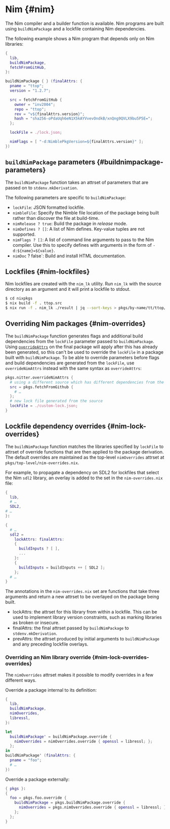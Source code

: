 # Nim {#nim}

The Nim compiler and a builder function is available.
Nim programs are built using `buildNimPackage` and a lockfile containing Nim dependencies.

The following example shows a Nim program that depends only on Nim libraries:
```nix
{
  lib,
  buildNimPackage,
  fetchFromGitHub,
}:

buildNimPackage { } (finalAttrs: {
  pname = "ttop";
  version = "1.2.7";

  src = fetchFromGitHub {
    owner = "inv2004";
    repo = "ttop";
    rev = "v${finalAttrs.version}";
    hash = "sha256-oPdaUqh6eN1X5kAYVvevOndkB/xnQng9QVLX9bu5P5E=";
  };

  lockFile = ./lock.json;

  nimFlags = [ "-d:NimblePkgVersion=${finalAttrs.version}" ];
})
```

## `buildNimPackage` parameters {#buildnimpackage-parameters}

The `buildNimPackage` function takes an attrset of parameters that are passed on to `stdenv.mkDerivation`.

The following parameters are specific to `buildNimPackage`:

* `lockFile`: JSON formatted lockfile.
* `nimbleFile`: Specify the Nimble file location of the package being built
  rather than discover the file at build-time.
* `nimRelease ? true`: Build the package in *release* mode.
* `nimDefines ? []`: A list of Nim defines. Key-value tuples are not supported.
* `nimFlags ? []`: A list of command line arguments to pass to the Nim compiler.
  Use this to specify defines with arguments in the form of `-d:${name}=${value}`.
* `nimDoc` ? false`: Build and install HTML documentation.

## Lockfiles {#nim-lockfiles}
Nim lockfiles are created with the `nim_lk` utility.
Run `nim_lk` with the source directory as an argument and it will print a lockfile to stdout.
```sh
$ cd nixpkgs
$ nix build -f . ttop.src
$ nix run -f . nim_lk ./result | jq --sort-keys > pkgs/by-name/tt/ttop/lock.json
```

## Overriding Nim packages {#nim-overrides}

The `buildNimPackage` function generates flags and additional build dependencies from the `lockFile` parameter passed to `buildNimPackage`. Using [`overrideAttrs`](#sec-pkg-overrideAttrs) on the final package will apply after this has already been generated, so this can't be used to override the `lockFile` in a package built with `buildNimPackage`. To be able to override parameters before flags and build dependencies are generated from the `lockFile`, use `overrideNimAttrs` instead with the same syntax as `overrideAttrs`:

```nix
pkgs.nitter.overrideNimAttrs {
  # using a different source which has different dependencies from the standard package
  src = pkgs.fetchFromGithub {
    # …
  };
  # new lock file generated from the source
  lockFile = ./custom-lock.json;
}
```

## Lockfile dependency overrides {#nim-lock-overrides}

The `buildNimPackage` function matches the libraries specified by `lockFile` to attrset of override functions that are then applied to the package derivation.
The default overrides are maintained as the top-level `nimOverrides` attrset at `pkgs/top-level/nim-overrides.nix`.

For example, to propagate a dependency on SDL2 for lockfiles that select the Nim `sdl2` library, an overlay is added to the set in the `nim-overrides.nix` file:
```nix
{
  lib,
  # …
  SDL2,
# …
}:

{
  # …
  sdl2 =
    lockAttrs: finalAttrs:
    {
      buildInputs ? [ ],
      ...
    }:
    {
      buildInputs = buildInputs ++ [ SDL2 ];
    };
  # …
}
```

The annotations in the `nim-overrides.nix` set are functions that take three arguments and return a new attrset to be overlayed on the package being built.
- lockAttrs: the attrset for this library from within a lockfile. This can be used to implement library version constraints, such as marking libraries as broken or insecure.
- finalAttrs: the final attrset passed by `buildNimPackage` to `stdenv.mkDerivation`.
- prevAttrs: the attrset produced by initial arguments to `buildNimPackage` and any preceding lockfile overlays.

### Overriding an Nim library override {#nim-lock-overrides-overrides}

The `nimOverrides` attrset makes it possible to modify overrides in a few different ways.

Override a package internal to its definition:
```nix
{
  lib,
  buildNimPackage,
  nimOverrides,
  libressl,
}:

let
  buildNimPackage' = buildNimPackage.override {
    nimOverrides = nimOverrides.override { openssl = libressl; };
  };
in
buildNimPackage' (finalAttrs: {
  pname = "foo";
  # …
})
```

Override a package externally:
```nix
{ pkgs }:
{
  foo = pkgs.foo.override {
    buildNimPackage = pkgs.buildNimPackage.override {
      nimOverrides = pkgs.nimOverrides.override { openssl = libressl; };
    };
  };
}
```
